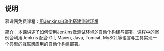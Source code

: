 ## 说明

慕课网免费课程：[用Jenkins自动化搭建测试环境](https://www.imooc.com/learn/1008)

简介：本课讲述了如何使用Jenkins做测试环境的自动化构建与部署，课程中的案例会利用Jenkins 配合 Git, Maven, Java, Tomcat, MySQL等语言与工具实现一个典型的互联网应用的自动化构建部署。
